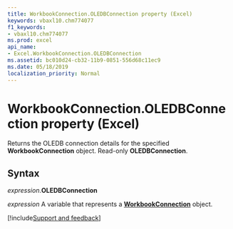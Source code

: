 ```yaml
---
title: WorkbookConnection.OLEDBConnection property (Excel)
keywords: vbaxl10.chm774077
f1_keywords:
- vbaxl10.chm774077
ms.prod: excel
api_name:
- Excel.WorkbookConnection.OLEDBConnection
ms.assetid: bc010d24-cb32-11b9-0851-556d68c11ec9
ms.date: 05/18/2019
localization_priority: Normal
---
```



# WorkbookConnection.OLEDBConnection property (Excel)

Returns the OLEDB connection details for the specified **WorkbookConnection** object. Read-only **OLEDBConnection**.


## Syntax

_expression_.**OLEDBConnection**

_expression_ A variable that represents a **[WorkbookConnection](Excel.WorkbookConnection.md)** object.




[!include[Support and feedback](~/includes/feedback-boilerplate.md)]